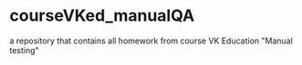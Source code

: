 # courseVKed_manualQA
a repository that contains all homework from course VK Education "Manual testing"
